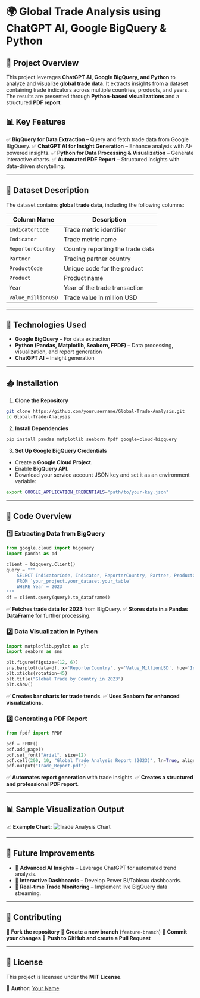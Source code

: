 # 🌍 Global Trade Analysis using ChatGPT AI, Google BigQuery & Python

## 📌 Project Overview
This project leverages **ChatGPT AI, Google BigQuery, and Python** to analyze and visualize **global trade data**. It extracts insights from a dataset containing trade indicators across multiple countries, products, and years. The results are presented through **Python-based visualizations** and a structured **PDF report**.

## 📊 Key Features
✅ **BigQuery for Data Extraction** – Query and fetch trade data from Google BigQuery.
✅ **ChatGPT AI for Insight Generation** – Enhance analysis with AI-powered insights.
✅ **Python for Data Processing & Visualization** – Generate interactive charts.
✅ **Automated PDF Report** – Structured insights with data-driven storytelling.

---

## 📂 Dataset Description
The dataset contains **global trade data**, including the following columns:

| Column Name         | Description                                   |
|---------------------|----------------------------------------------|
| `IndicatorCode`     | Trade metric identifier                      |
| `Indicator`        | Trade metric name                            |
| `ReporterCountry`  | Country reporting the trade data            |
| `Partner`         | Trading partner country                      |
| `ProductCode`      | Unique code for the product                  |
| `Product`         | Product name                                 |
| `Year`            | Year of the trade transaction                |
| `Value_MillionUSD` | Trade value in million USD                   |

---

## 🚀 Technologies Used
- **Google BigQuery** – For data extraction
- **Python (Pandas, Matplotlib, Seaborn, FPDF)** – Data processing, visualization, and report generation
- **ChatGPT AI** – Insight generation

---

## 📥 Installation
1. **Clone the Repository**
```bash
git clone https://github.com/yourusername/Global-Trade-Analysis.git
cd Global-Trade-Analysis
```

2. **Install Dependencies**
```bash
pip install pandas matplotlib seaborn fpdf google-cloud-bigquery
```

3. **Set Up Google BigQuery Credentials**
- Create a **Google Cloud Project**.
- Enable **BigQuery API**.
- Download your service account JSON key and set it as an environment variable:
```bash
export GOOGLE_APPLICATION_CREDENTIALS="path/to/your-key.json"
```

---

## 📜 Code Overview
### 1️⃣ **Extracting Data from BigQuery**
```python
from google.cloud import bigquery
import pandas as pd

client = bigquery.Client()
query = """
    SELECT IndicatorCode, Indicator, ReporterCountry, Partner, ProductCode, Product, Year, Value_MillionUSD
    FROM `your_project.your_dataset.your_table`
    WHERE Year = 2023
"""
df = client.query(query).to_dataframe()
```
✅ **Fetches trade data for 2023** from BigQuery.
✅ **Stores data in a Pandas DataFrame** for further processing.

### 2️⃣ **Data Visualization in Python**
```python
import matplotlib.pyplot as plt
import seaborn as sns

plt.figure(figsize=(12, 6))
sns.barplot(data=df, x='ReporterCountry', y='Value_MillionUSD', hue='Indicator')
plt.xticks(rotation=45)
plt.title("Global Trade by Country in 2023")
plt.show()
```
✅ **Creates bar charts for trade trends**.
✅ **Uses Seaborn for enhanced visualizations**.

### 3️⃣ **Generating a PDF Report**
```python
from fpdf import FPDF

pdf = FPDF()
pdf.add_page()
pdf.set_font("Arial", size=12)
pdf.cell(200, 10, "Global Trade Analysis Report (2023)", ln=True, align='C')
pdf.output("Trade_Report.pdf")
```
✅ **Automates report generation** with trade insights.
✅ **Creates a structured and professional PDF report**.

---

## 📊 Sample Visualization Output
📈 **Example Chart:**
![Trade Analysis Chart](example_chart.png)

---

## 📢 Future Improvements
- 📌 **Advanced AI Insights** – Leverage ChatGPT for automated trend analysis.
- 📌 **Interactive Dashboards** – Develop Power BI/Tableau dashboards.
- 📌 **Real-time Trade Monitoring** – Implement live BigQuery data streaming.

---

## 🤝 Contributing
🔹 **Fork the repository**
🔹 **Create a new branch** (`feature-branch`)
🔹 **Commit your changes**
🔹 **Push to GitHub and create a Pull Request**

---

## 📜 License
This project is licensed under the **MIT License**.

🔗 **Author:** [Your Name](https://github.com/yourusername)

